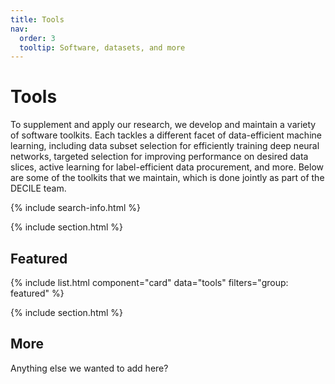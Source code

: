 ```yaml
---
title: Tools
nav:
  order: 3
  tooltip: Software, datasets, and more
---
```


# <i class="fas fa-tools"></i>Tools

To supplement and apply our research, we develop and maintain a variety of software toolkits. Each tackles a different facet of data-efficient machine learning, including data subset selection for efficiently training deep neural networks, targeted selection for improving performance on desired data slices, active learning for label-efficient data procurement, and more. Below are some of the toolkits that we maintain, which is done jointly as part of the DECILE team. 

{% include search-info.html %}

{% include section.html %}

## Featured

{% include list.html component="card" data="tools" filters="group: featured" %}

{% include section.html %}

## More

Anything else we wanted to add here?

